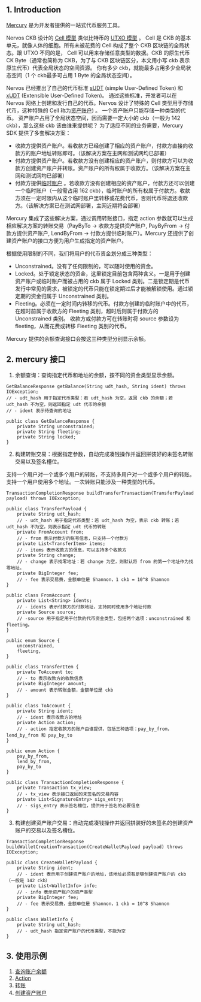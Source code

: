 ## 1. Introduction

[Mercury](https://github.com/nervosnetwork/mercury) 是为开发者提供的一站式代币服务工具。

Nervos CKB 设计的 [Cell 模型](https://docs.nervos.org/docs/basics/concepts/cell-model) 类似比特币的 [UTXO 模型](https://en.wikipedia.org/wiki/Unspent_transaction_output) 。
Cell 是 CKB 的基本单元，就像人体的细胞。所有未被花费的 Cell 构成了整个 CKB 区块链的全局状态。跟 UTXO 不同的是，
Cell 可以用来存储任意类型的数据。CKB 的原生代币 CK Byte（通常也简称为 CKB，为了与 CKB 区块链区分，本文用小写 ckb 表示原生代币）代表全局状态的空间资源。 
你有多少 ckb，就能最多占用多少全局状态空间（1 个 ckb最多可占用 1 Byte 的全局状态空间）。

Nervos 已经推出了自己的代币标准 [sUDT](https://github.com/nervosnetwork/rfcs/blob/master/rfcs/0025-simple-udt/0025-simple-udt.md) (simple User-Defined Token)
和 [xUDT](https://talk.nervos.org/t/rfc-extensible-udt/5337) (Extensible User-Defined Token)。
通过这些标准，开发者可以在 Nervos 网络上创建和发行自己的代币。Nervos 设计了特殊的 Cell 类型用于存储代币，这种特殊的 Cell 称为[资产账户](https://github.com/nervosnetwork/rfcs/blob/master/rfcs/0026-anyone-can-pay/0026-anyone-can-pay.md)) 。
一个资产账户只能存储一种类型的代币。 资产账户占用了全局状态空间，因而需要一定大小的 ckb（一般为 142 ckb），那么这些 ckb 该由谁来提供呢？
为了适应不同的业务需要，Mercury SDK 提供了多套解决方案：

* 收款方提供资产账户。若收款方已经创建了相应的资产账户，付款方直接向收款方的账户地址转账即可。（该解决方案在主网和测试网均已部署）
* 付款方提供资产账户。若收款方没有创建相应的资产账户，则付款方可以为收款方创建资产账户并转账。资产账户的所有权属于收款方。（该解决方案在主网和测试网均已部署）
* 付款方提供[临时账户](https://talk.nervos.org/t/sudt-cheque-deposit-design-and-implementation/5209) 。若收款方没有创建相应的资产账户，付款方还可以创建一个临时账户（一般需占用 162 ckb），临时账户的所有权属于付款方。收款方须在一定时限内从这个临时账户里转移或花费代币，否则代币将退还收款方。（该解决方案已在测试网部署，主网近期将会部署）

Mercury 集成了这些解决方案，通过调用转账接口，指定 action 参数就可以生成相应解决方案的转账交易（PayByTo -> 收款方提供资产账户, PayByFrom -> 付款方提供资产账户, LendByFrom ->
付款方提供临时账户）。Mercury 还提供了创建资产账户的接口方便为用户生成指定的资产账户。

根据使用限制的不同，我们将用户的代币资金划分成三种类型：

* Unconstrained。没有了任何限制的，可以随时使用的资金。
* Locked。处于锁定状态的资金，这里锁定目前包含两种含义。一是用于创建资产账户或临时账户而被占用的 ckb 属于 Locked 类别。二是锁定期是代币发行中常见的需求，被锁定的代币只能在锁定期过后才能被解锁使用。通过锁定期的资金归属于
  Unconstrained 类别。
* Fleeting。必须在一定时间内转移的代币。付款方创建的临时账户中的代币，在超时前属于收款方的 Fleeting 类别，超时后则属于付款方的 Unconstrained 类别。 收款方或付款方可在转账时将 source 参数设为
  fleeting，从而花费或转移 Fleeting 类别的代币。

Mercury 提供的余额查询接口会按这三种类型分别显示余额。

## 2. mercury 接口

1. 余额查询：查询指定代币和地址的余额，按不同的资金类型显示余额。

``` 
GetBalanceResponse getBalance(String udt_hash, String ident) throws IOException;
// - udt_hash 用于指定代币类型：若 udt_hash 为空，返回 ckb 的余额；若 udt_hash 不为空，则返回指定 udt 代币的余额
// - ident 表示待查询的地址

public class GetBalanceResponse {
    private String unconstrained;
    private String fleeting;
    private String locked;
}
```

2. 构建转账交易：根据指定参数，自动完成凑钱操作并返回拼装好的未签名转账交易以及签名槽位。

支持一个用户对一个或多个用户的转账，不支持多用户对一个或多个用户的转账。支持一个用户使用多个地址。一次转账只能涉及一种类型的代币。

```
TransactionCompletionResponse buildTransferTransaction(TransferPayload payload) throws IOException;

public class TransferPayload {
    private String udt_hash;   
    // - udt_hash 用于指定代币类型：若 udt_hash 为空，表示 ckb 转账；若 udt_hash 不为空，则表示指定 udt 代币的转账
    private FromAccount from;
    // - from 表示付款方的账号信息，只支持一个付款方
    private List<TransferItem> items;
    // - items 表示收款方的信息，可以支持多个收款方
    private String change;
    // - change 表示找零地址：若 change 为空，则默认将 from 的第一个地址作为找零地址。
    private BigInteger fee;
    // - fee 表示交易费，金额单位是 Shannon，1 ckb = 10^8 Shannon
}

public class FromAccount {
    private List<String> idents;
    // - idents 表示付款方的付款地址，支持同时使用多个地址付款
    private Source source;
    // -source 用于指定用于付款的代币资金类型，包括两个选项：unconstrained 和 fleeting。
}

public enum Source {
    unconstrained,
    fleeting,
}

public class TransferItem {
    private ToAccount to;
    // - to 表示收款方的收款信息 
    private BigInteger amount;
    // - amount 表示转账金额，金额单位是 ckb
}

public class ToAccount {
    private String ident;
    // - ident 表示收款方的地址
    private Action action;
    // - action 指定收款方的账户由谁提供，包括三种选项：pay_by_from，lend_by_from 和 pay_by_to
}

public enum Action {
    pay_by_from,
    lend_by_from,
    pay_by_to
}

public class TransactionCompletionResponse {
    private Transaction tx_view;
    // - tx_view 表示接口返回的未签名的交易内容
    private List<SignatureEntry> sigs_entry;
    // - sigs_entry 表示签名槽位，提供用于签名的必要信息
}
```

3. 构建创建资产账户交易：自动完成凑钱操作并返回拼装好的未签名的创建资产账户的交易以及签名槽位。

```
TransactionCompletionResponse buildWalletCreationTransaction(CreateWalletPayload payload) throws IOException;

public class CreateWalletPayload {
    private String ident;
    // - ident 表示用于创建资产账户的地址，该地址必须有足够创建资产账户的 ckb（一般是 142 ckb）
    private List<WalletInfo> info;
    // - info 表示资产账户的资产类型
    private BigInteger fee;
    // - fee 表示交易费，金额单位是 Shannon，1 ckb = 10^8 Shannon
}

public class WalletInfo {
    private String udt_hash;
    // - udt_hash 指定资产账户的代币类型，不能为空
}
```

## 3. 使用示例

1. [查询账户余额](./src/test/java/mercury/BalanceTest.java)
2. [Action](./src/test/java/mercury/ActionTest.java)
3. [转账](./src/test/java/mercury/TransferCompletioTest.java)
4. [创建资产账户](./src/test/java/mercury/CreateWalletTest.java)
